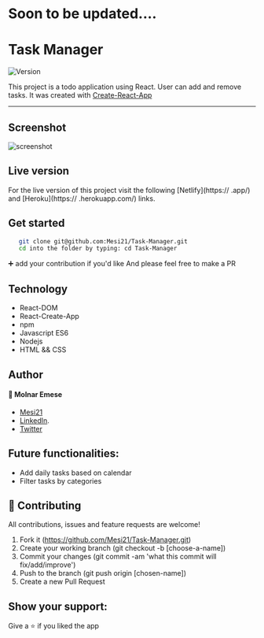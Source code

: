 # Soon to be updated....

# Task Manager

<img alt="Version" src="https://img.shields.io/badge/version-1.0.0-blue.svg?cacheSeconds=2592000" />

This project is a todo application using React.
User can add and remove tasks. 
It was created with [Create-React-App](https://github.com/facebook/create-react-app)

---

## Screenshot

![screenshot](.jpg)

## Live version

For the live version of this project visit the following [Netlify](https:// .app/) and [Heroku](https:// .herokuapp.com/) links.

## Get started

```bash
   git clone git@github.com:Mesi21/Task-Manager.git
   cd into the folder by typing: cd Task-Manager
```

 :heavy_plus_sign: add your contribution if you'd like
 And please feel free to make a PR

## Technology

- React-DOM
- React-Create-App
- npm
- Javascript ES6
- Nodejs
- HTML && CSS

## Author

#### :bust_in_silhouette: Molnar Emese 
  - [Mesi21](https://github.com/Mesi21)
  - [LinkedIn](https://www.linkedin.com/in/emesemesimolnar/).  
  - [Twitter](https://twitter.com/buksimesi21) 

## Future functionalities:

- Add daily tasks based on calendar
- Filter tasks by categories

## 🤝 Contributing
All contributions, issues and feature requests are welcome!

1. Fork it (https://github.com/Mesi21/Task-Manager.git)
2. Create your working branch (git checkout -b [choose-a-name])
3. Commit your changes (git commit -am 'what this commit will fix/add/improve')
4. Push to the branch (git push origin [chosen-name])
5. Create a new Pull Request

## Show your support:

Give a :star: if you liked the app